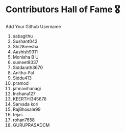 # Contributors Hall of Fame 🎖
Add Your Github Username

1. sabagithu
2. Sushant042
3. Shi28reesha
4. Aashish9311
5. Monisha B U
6. sumeet8337
7. Siddarath3670
8.  Anitha-Pal
9. Siddu413
10. pramod
11. jahnavihanagi
12. Inchana127
13. KEERTHI345678
14. Sarvada kori
15. RajBhosale99
16. tejas
17. rohan7658
18. GURUPRASADCM





